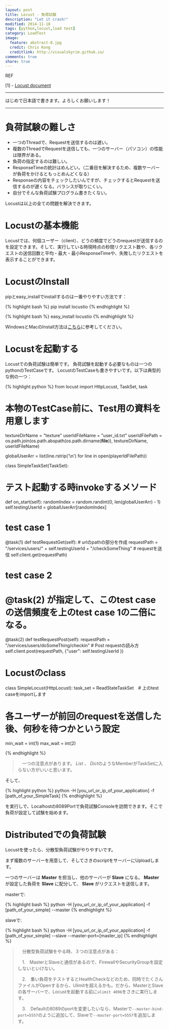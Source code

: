 ```yaml
---
layout: post
title: Locust - 負荷試験
description: "Let it crash!"
modified: 2014-11-18
tags: [python,locust,load test]
category: LoadTest
image:
  feature: abstract-8.jpg
  credit: Chris Kong
  creditlink: http://visualskyrim.github.io/
comments: true
share: true
---
```


REF

[1] - [Locust document](http://docs.locust.io/en/latest/)

***

はじめで日本語で書きます。よろしくお願いします！

***


# 負荷試験の難しさ

- 一つのThreadで、Requestを送信するのは遅い。
- 複数のThreadでRequestを送信しても、一つのサーバー（パソコン）の性能は限界がある。
- 負荷の指定するのは難しい。
- ResponseTimeの統計はめんどい。（二番目を解決するため、複数サーバーが負荷をかけるともっとめんどくなる）
- Responseの内容をチェックしたいんですが、チェックするとRequestを送信するのが遅くなる。バランスが取りにくい。
- 自分でそんな負荷試験プログラム書きたくない。

Locustは以上の全ての問題を解決できます。

# Locustの基本機能

Locustでは、何個ユーザー（client）、どうの頻度でどうのrequestが送信するのを設定できます。そして、実行している時現時点の秒間リクエスト数や、各リクエストの送信回数と平均・最大・最小ResponseTimeや、失敗したリクエストを表示することができます。


# LocustのInstall


pipとeasy_installでinstallするのは一番やりやすい方法です：

{% highlight bash %}
pip install locustio
{% endhighlight %}

{% highlight bash %}
easy_install locustio
{% endhighlight %}

WindowsとMacのInstall方法は[こちら](http://docs.locust.io/en/latest/installation.html)に参考してください。

# Locustを起動する

Locustでの負荷試験は簡単です。
負荷試験を起動する必要なものは一つのpythonのTestCaseです。
LocustのTestCaseも書きやすいです。以下は典型的な例の一つ：

{% highlight python %}
from locust import HttpLocust, TaskSet, task

# 本物のTestCase前に、Test用の資料を用意します
textureDirName = "texture"
userIdFileName = "user_id.txt"
userIdFilePath = os.path.join(os.path.abspath(os.path.dirname(__file__)), textureDirName, userIdFileName)

globalUserArr = list(line.rstrip('\n') for line in open(playerIdFilePath))

class SimpleTaskSet(TaskSet):

  # テスト起動する時invokeするメソード
  def on_start(self):
    randomIndex = random.randint(0, len(globalUserArr) - 1)
    self.testingUserId = globalUserArr[randomIndex]

  # test case 1
  @task(1)
  def testRequestGet(self):
    # urlのpathの部分を作成
    requestPath = "/services/users/" + self.testingUserId + "/checkSomeThing"
    # requestを送信
    self.client.get(requestPath)

  # test case 2
  # @task(2) が指定して、このtest caseの送信頻度を上のtest case 1の二倍になる。
  @task(2)
  def testRequestPost(self):
    requestPath = "/services/users/doSomeThing/checkin"
    # Post requestの読み方
    self.client.post(requestPath, {"user": self.testingUserId })

# Locustのclass
class SimpleLocust(HttpLocust):
  task_set = ReadStateTaskSet　# 上のtest caseをimportします
  # 各ユーザーが前回のrequestを送信した後、何秒を待つかという設定
  min_wait = int(1)
  max_wait = int(2)

{% endhighlight %}


>　一つの注意点があります。 *List* 、 *Dict*のようなMemberがTaskSetに入らない方がいいと思います。


そして、

{% highlight python %}
python -H [you_url_or_ip_of_your_application] -f [path_of_your_SimpleTask]
{% endhighlight %}

を実行しで、Localhostの8089Portで負荷試験Consoleを訪問できます。そこで負荷が設定して試験を始めます。


# Distributedでの負荷試験

Locustを使ったら、分散型負荷試験がやりやすいです。

まず複数のサーバーを用意して、そしてさきのscriptをサーバーにUploadします。

一つのサーバーは **Master** を担当し、他のサーバーが **Slave** になる。 **Master** が設定した負荷を **Slave** に配分して、 **Slave** がリクエストを送信します。

masterで:

{% highlight bash %}
python -H [you_url_or_ip_of_your_application] -f [path_of_your_simple] --master
{% endhighlight %}


slaveで:

{% highlight bash %}
python -H [you_url_or_ip_of_your_application] -f [path_of_your_simple] --slave --master-port=[master_ip]
{% endhighlight %}

>　分散型負荷試験をやる時、３つの注意点がある：
>
>　1.　MasterとSlaveと通信があるので、FirewallやSecurityGroupを設定しないといけない。
>
>　2.　重い負荷をテストするとHealthCheckなどのため、同時でたくさんファイルがOpenするから、Ulimitを超えるかも。だから、MasterとSlaveの各サーバーで、Locustを起動する前に`ulimit 4096`をさきに実行します。
>
>　3.　Defaultの8089のportを変更したいなら、Masterで`--master-bind-port=5557`のように追加して、Slaveで`--master-port=5557`を追加します。
